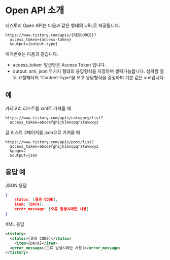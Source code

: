 # Open API 소개

티스토리 Open API는 다음과 같은 형태의 URL로 제공됩니다.

```
https://www.tistory.com/apis/{RESOURCE}?
  access_token={access-token}
  &output={output-type}
```

매개변수는 다음과 같습니다.

- access_token: 발급받은 Access Token 입니다.
- output: xml, json 두가지 형태의 응답형식을 지정하며 생략가능합니다. 생략할 경우 요청해더의 'Content-Type'을 보고 응답형식을 결정하며 기본 값은 xml입니다.

## 예

카테고리 리스트를 xml로 가져올 때
```
https://www.tistory.com/apis/category/list?
  access_token=abcdefghijklmnopqrstuvwxyz
```

글 리스트 2페이지를 json으로 가져올 때
```
https://www.tistory.com/apis/post/list?
  access_token=abcdefghijklmnopqrstuvwxyz
  &page=2
  &output=json
```

## 응답 예

JSON 응답
```json
{
	status: [결과 CODE],
	item: [DATA],
	error_message: [오류 발생시에만 사용]
}
```

XML 응답
```xml
<tistory>
  <status>[결과 CODE]</status>
	<item>[DATA]</item>
  <error_message>[오류 발생시에만 사용]</error_message>
</tistory>
```
